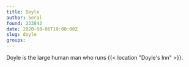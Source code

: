 ```yaml
---
title: Doyle
author: Seral
found: 233842
date: 2020-08-06T19:00:00Z
slug: doyle
groups:
---
```


Doyle is the large human man who runs {{< location "Doyle's Inn" >}}.<!-- more -->

